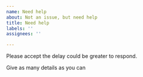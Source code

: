 ```yaml
---
name: Need help
about: Not an issue, but need help
title: Need help
labels: ''
assignees: ''

---
```


Please accept the delay could be greater to respond. 

Give as many details as you can
